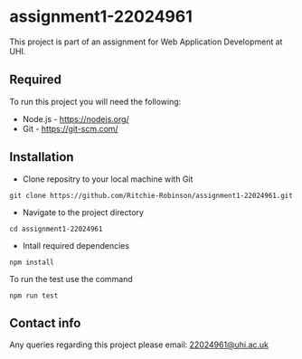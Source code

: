 # assignment1-22024961

This project is part of an assignment for Web Application Development at UHI.

## Required

To run this project you will need the following:

* Node.js - https://nodejs.org/
* Git - https://git-scm.com/ 

## Installation

* Clone repositry to your local machine with Git
```
git clone https://github.com/Ritchie-Robinson/assignment1-22024961.git
```

* Navigate to the project directory

```
cd assignment1-22024961
```

* Intall required dependencies
```
npm install
```



To run the test use the command

```
npm run test
```

## Contact info

Any queries regarding this project please email: 22024961@uhi.ac.uk 